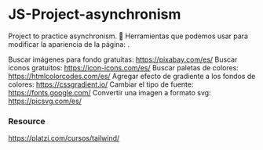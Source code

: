 # JS-Project-asynchronism
Project to practice asynchronism.
🎨 Herramientas que podemos usar para modificar la apariencia de la página:
.

Buscar imágenes para fondo gratuitas: https://pixabay.com/es/
Buscar iconos gratuitos: https://icon-icons.com/es/
Buscar paletas de colores: https://htmlcolorcodes.com/es/
Agregar efecto de gradiente a los fondos de colores: https://cssgradient.io/
Cambiar el tipo de fuente: https://fonts.google.com/
Convertir una imagen a formato svg: https://picsvg.com/es/
### Resource
https://platzi.com/cursos/tailwind/